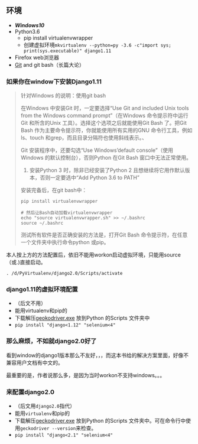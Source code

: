 ## 环境

- ***Windows10***
- Python3.6
  - pip install virtualenvwrapper
  - 创建虚拟环境`mkvirtualenv --python=py -3.6 -c"import sys; print(sys.executable)" django1.11`
- Firefox web浏览器
- [Git](https://github.com/mozilla/geckodriver/releases		) and git bash（长篇大论）

### 如果你在window下安装Django1.11

> 针对Windows 的说明：使用git bash
>
> 在Windows 中安装Git 时，一定要选择“Use Git and included Unix tools from the Windows command prompt”（在Windows 命令提示符中运行Git 和所含的Unix 工具）。选择这个选项之后就能使用Git Bash 了。把Git Bash 作为主要命令提示符，你就能使用所有实用的GNU 命令行工具，例如ls、touch 和grep，而且目录分隔符也使用斜线表示。、
>
> Git 安装程序中，还要勾选“Use Windows’default console”（使用Windows 的默认控制台），否则Python 在Git Bash 窗口中无法正常使用。
>
> 1. 安装Python 3 时，除非已经安装了Python 2 且想继续将它用作默认版本，否则一定要选中“Add Python 3.6 to PATH”
>
> 安装完备后，在git bash中：
> ```shell 
> pip install virtualenvwrapper
> 
> # 然后让Bash自动加载virtualenvwrapper
> echo "source virtualenvwrapper.sh" >> ~/.bashrc
> source ~/.bashrc
> ```
> 测试所有软件是否正确安装的方法是，打开Git Bash 命令提示符，在任意一个文件夹中执行命令python 或pip。

本人按上方的方法配置后，依旧不能用workon启动虚拟环境，只能用source（或.)直接启动。

```
. /d/PyVirtualenv/django2.0/Scripts/activate
```

### django1.11的虚拟环境配置

- （后文不用）
- 能用virtualenv和pip的
- 下载解压[geokodriver.exe](https://github.com/mozilla/geckodriver/releases) 放到Python 的Scripts 文件夹中
- `pip install "django<1.12" "selenium<4"`

### 那么麻烦，不如就django2.0好了

看到window的django1版本那么不友好，，，而这本书给的解决方案里面，好像不兼容用户文档有中文的。

最重要的是，作者说那么多，是因为当时workon不支持windows。。。

### 来配置django2.0

- （后文用`django2.0`指代）
- 能用`virtualenv`和pip的
- 下载解压[geckodriver.exe](https://github.com/mozilla/geckodriver/releases) 放到Python 的Scripts 文件夹中。可在命令行中使用`geckodriver --version`来检查。
- `pip install "django<2.1" "selenium<4"`

